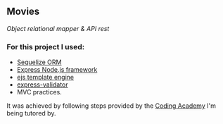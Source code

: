 Movies
---
_Object relational mapper & API rest_
<h3>For this project I used:</h3>  

- [Sequelize ORM](https://sequelize.org/)
- [Express Node.js framework](https://expressjs.com/)
- [ejs template engine](https://ejs.co/)
- [express-validator](https://www.npmjs.com/package/express-validator)
- MVC practices.

It was achieved by following steps provided by the [Coding Academy](https://www.digitalhouse.com/) I'm being tutored by.